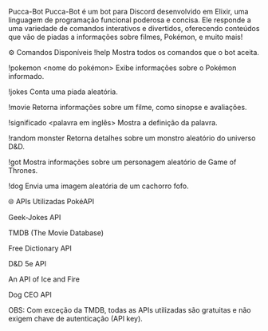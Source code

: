 Pucca-Bot
Pucca-Bot é um bot para Discord desenvolvido em Elixir, uma linguagem de programação funcional poderosa e concisa.
Ele responde a uma variedade de comandos interativos e divertidos, oferecendo conteúdos que vão de piadas a informações sobre filmes, Pokémon, e muito mais!

⚙️ Comandos Disponíveis
!help
Mostra todos os comandos que o bot aceita.

!pokemon <nome do pokémon>
Exibe informações sobre o Pokémon informado.

!jokes
Conta uma piada aleatória.

!movie <nome do filme>
Retorna informações sobre um filme, como sinopse e avaliações.

!significado <palavra em inglês>
Mostra a definição da palavra.

!random monster
Retorna detalhes sobre um monstro aleatório do universo D&D.

!got
Mostra informações sobre um personagem aleatório de Game of Thrones.

!dog
Envia uma imagem aleatória de um cachorro fofo.

🌐 APIs Utilizadas
PokéAPI

Geek-Jokes API

TMDB (The Movie Database)

Free Dictionary API

D&D 5e API

An API of Ice and Fire

Dog CEO API

OBS: Com exceção da TMDB, todas as APIs utilizadas são gratuitas e não exigem chave de autenticação (API key).
